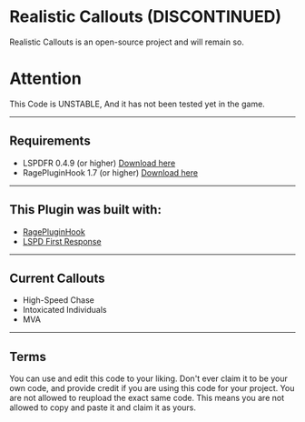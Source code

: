 # Realistic Callouts (DISCONTINUED)
Realistic Callouts is an open-source project and will remain so.

# Attention
This Code is UNSTABLE, And it has not been tested yet in the game.


--------

 ## Requirements
- LSPDFR 0.4.9 (or higher) <a href="https://www.lcpdfr.com/files/file/7792-lspd-first-response">Download here</a>
- RagePluginHook 1.7 (or higher) <a href="https://ragepluginhook.net/Downloads.aspx">Download here</a>


--------

## This Plugin was built with:
- <a href="https://ragepluginhook.net/Downloads.aspx">RagePluginHook</a>
- <a href="https://www.lcpdfr.com/files/file/7792-lspd-first-response">LSPD First Response</a>

--------

## Current Callouts
- High-Speed Chase
- Intoxicated Individuals
- MVA

--------

## Terms
You can use and edit this code to your liking. Don't ever claim it to be your own code, and provide credit if you are using this code for your project. You are not allowed to reupload the exact same code. This means you are not allowed to copy and paste it and claim it as yours. 
